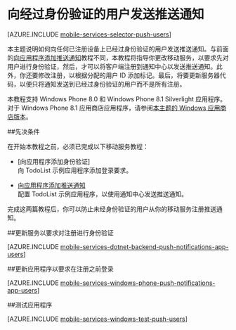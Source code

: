 <properties 
	pageTitle="向经过身份验证的用户发送推送通知" 
	description="了解如何向特定用户发送推送通知" 
	services="mobile-services,notification-hubs" 
	documentationCenter="windows" 
	authors="ggailey777" 
	manager="dwrede" 
	editor=""/>

<tags 
	ms.service="mobile-services" 
	ms.date="06/04/2015" 
	wacn.date="10/03/2015"/>

# 向经过身份验证的用户发送推送通知

[AZURE.INCLUDE [mobile-services-selector-push-users](../includes/mobile-services-selector-push-users.md)]

本主题说明如何向任何已注册设备上已经过身份验证的用户发送推送通知。与前面的[向应用程序添加推送通知]教程不同，本教程将指导你更改移动服务，以要求先对用户进行身份验证，然后，才可以将客户端注册到通知中心以发送推送通知。此外，你还要修改注册，以根据分配的用户 ID 添加标记。最后，将要更新服务器代码，以便只将通知发送到已经过身份验证的用户而不是所有注册。


 
本教程支持 Windows Phone 8.0 和 Windows Phone 8.1 Silverlight 应用程序。对于 Windows Phone 8.1 应用商店应用程序，请参阅[本主题的 Windows 应用商店版本](/documentation/articles/mobile-services-dotnet-backend-windows-store-dotnet-push-notifications-app-users)。

##先决条件 

在开始本教程之前，必须已完成以下移动服务教程：

+ [向应用程序添加身份验证]<br/>向 TodoList 示例应用程序添加登录要求。

+ [向应用程序添加推送通知]<br/>配置 TodoList 示例应用程序，以使用通知中心发送推送通知。

完成这两篇教程后，你可以防止未经身份验证的用户从你的移动服务注册推送通知。

##<a name="register"></a>更新服务以要求对注册进行身份验证

[AZURE.INCLUDE [mobile-services-dotnet-backend-push-notifications-app-users](../includes/mobile-services-dotnet-backend-push-notifications-app-users.md)]

##<a name="update-app"></a>更新应用程序以要求在注册之前登录

[AZURE.INCLUDE [mobile-services-windows-phone-push-notifications-app-users](../includes/mobile-services-windows-phone-push-notifications-app-users.md)]


##<a name="test"></a>测试应用程序

[AZURE.INCLUDE [mobile-services-windows-test-push-users](../includes/mobile-services-windows-test-push-users.md)]



<!-- Anchors. -->

[更新服务以要求对注册进行身份验证]: #register
[更新应用程序以要求在注册之前登录]: #update-app
[测试应用程序]: #test
[Next Steps]: #next-steps


<!-- URLs. -->
[Add authentication to your app authentication]: /documentation/articles/mobile-services-dotnet-backend-windows-phone-get-started-users
[向应用程序添加推送通知]: /documentation/articles/mobile-services-dotnet-backend-windows-phone-get-started-push
[Azure Management Portal]: https://manage.windowsazure.cn/

<!---HONumber=71-->